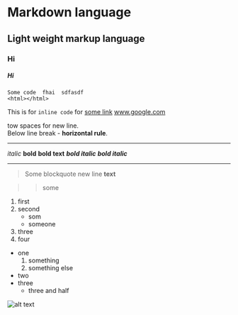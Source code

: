 # Markdown language
## Light weight markup language
### Hi
##### Hi
```
Some code  fhai  sdfasdf
<html></html> 

```


This is for `inline code` for [some link](www.google.com)
www.google.com

tow spaces for new line.  
Below line break - **horizontal rule**.
***

*italic* 
**bold**
__bold text__
___bold italic___
***bold italic***
___

> Some blockquote
new line **text**

>> some

1. first
2. second
    - som
    - someone
2. three
2. four


- one
  1. something
  2. something else
- two
- three
  - three and half


![alt text](/src/common/cv_photo.jpg)


